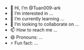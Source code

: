 - 👋 Hi, I’m @Tuan009-ark
- 👀 I’m interested in ...
- 🌱 I’m currently learning ...
- 💞️ I’m looking to collaborate on ...
- 📫 How to reach me ...
- 😄 Pronouns: ...
- ⚡ Fun fact: ...

<!---
Tuan009-ark/Tuan009-ark is a ✨ special ✨ repository because its `README.md` (this file) appears on your GitHub profile.
You can click the Preview link to take a look at your changes.
--->
